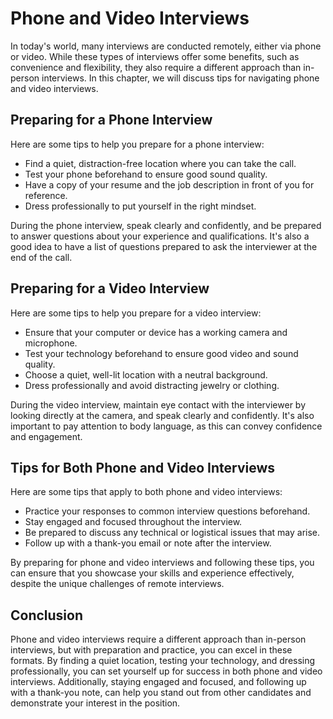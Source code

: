 Phone and Video Interviews
=================================================================================

In today's world, many interviews are conducted remotely, either via phone or video. While these types of interviews offer some benefits, such as convenience and flexibility, they also require a different approach than in-person interviews. In this chapter, we will discuss tips for navigating phone and video interviews.

Preparing for a Phone Interview
-------------------------------

Here are some tips to help you prepare for a phone interview:

* Find a quiet, distraction-free location where you can take the call.
* Test your phone beforehand to ensure good sound quality.
* Have a copy of your resume and the job description in front of you for reference.
* Dress professionally to put yourself in the right mindset.

During the phone interview, speak clearly and confidently, and be prepared to answer questions about your experience and qualifications. It's also a good idea to have a list of questions prepared to ask the interviewer at the end of the call.

Preparing for a Video Interview
-------------------------------

Here are some tips to help you prepare for a video interview:

* Ensure that your computer or device has a working camera and microphone.
* Test your technology beforehand to ensure good video and sound quality.
* Choose a quiet, well-lit location with a neutral background.
* Dress professionally and avoid distracting jewelry or clothing.

During the video interview, maintain eye contact with the interviewer by looking directly at the camera, and speak clearly and confidently. It's also important to pay attention to body language, as this can convey confidence and engagement.

Tips for Both Phone and Video Interviews
----------------------------------------

Here are some tips that apply to both phone and video interviews:

* Practice your responses to common interview questions beforehand.
* Stay engaged and focused throughout the interview.
* Be prepared to discuss any technical or logistical issues that may arise.
* Follow up with a thank-you email or note after the interview.

By preparing for phone and video interviews and following these tips, you can ensure that you showcase your skills and experience effectively, despite the unique challenges of remote interviews.

Conclusion
----------

Phone and video interviews require a different approach than in-person interviews, but with preparation and practice, you can excel in these formats. By finding a quiet location, testing your technology, and dressing professionally, you can set yourself up for success in both phone and video interviews. Additionally, staying engaged and focused, and following up with a thank-you note, can help you stand out from other candidates and demonstrate your interest in the position.
